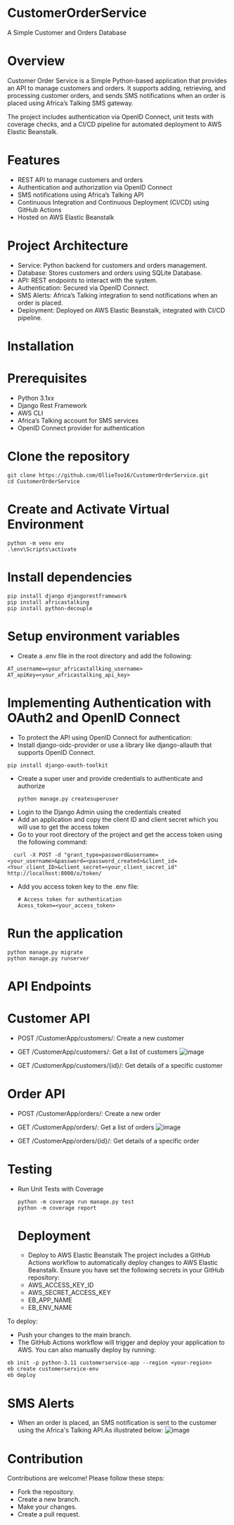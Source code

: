 # CustomerOrderService
A Simple Customer and Orders Database 

# Overview
Customer Order Service is a Simple Python-based application that provides an API to manage customers and orders. It supports adding, retrieving, and processing customer orders, and sends SMS notifications when an order is placed using Africa’s Talking SMS gateway.

The project includes authentication via OpenID Connect, unit tests with coverage checks, and a CI/CD pipeline for automated deployment to AWS Elastic Beanstalk.

# Features
* REST API to manage customers and orders
* Authentication and authorization via OpenID Connect
* SMS notifications using Africa’s Talking API
* Continuous Integration and Continuous Deployment (CI/CD) using GitHub Actions
* Hosted on AWS Elastic Beanstalk
# Project Architecture
* Service: Python backend for customers and orders management.
* Database: Stores customers and orders using SQLite Database.
* API: REST endpoints to interact with the system.
* Authentication: Secured via OpenID Connect.
* SMS Alerts: Africa’s Talking integration to send notifications when an order is placed.
* Deployment: Deployed on AWS Elastic Beanstalk, integrated with CI/CD pipeline.
# Installation
# Prerequisites
* Python 3.1xx
* Django Rest Framework
* AWS CLI
* Africa’s Talking account for SMS services
* OpenID Connect provider for authentication
# Clone the repository
```
git clone https://github.com/OllieToo16/CustomerOrderService.git
cd CustomerOrderService
```

# Create and Activate Virtual Environment
```
python -m venv env
.\env\Scripts\activate
```
# Install dependencies
```
pip install django djangorestframework
pip install africastalking
pip install python-decouple

```
# Setup environment variables
* Create a .env file in the root directory and add the following:
```
AT_username=<your_africastallking_username>
AT_apiKey=<your_africastalking_api_key>
```
# Implementing Authentication with OAuth2 and OpenID Connect
* To protect the API using OpenID Connect for authentication:
* Install django-oidc-provider or use a library like django-allauth that supports OpenID Connect.
```
pip install django-oauth-toolkit
```
* Create a super user and provide credentials to authenticate and authorize
  ```
  python manage.py createsuperuser
  ```
* Login to the Django Admin using the credentials created
* Add an application and copy the client ID and client secret which you will use to get the access token
* Go to your root directory of the project and get the access token using the following command:
```
  curl -X POST -d "grant_type=password&username=<your_username>&password=<password_created>&client_id=<Your_client_ID>&client_secret=<your_client_secret_id" http://localhost:8000/o/token/
 ```
* Add you access token key to the .env file:
  ```
  # Access token for authentication
  Acess_token=<your_access_token>
  ```
# Run the application
```
python manage.py migrate
python manage.py runserver
```
# API Endpoints
# Customer API
* POST /CustomerApp/customers/: Create a new customer
* GET /CustomerApp/customers/: Get a list of customers
  ![image](https://github.com/user-attachments/assets/a46b14c0-db87-4bc7-a5d9-671dedb8e44c)

* GET /CustomerApp/customers/{id}/: Get details of a specific customer
# Order API
* POST /CustomerApp/orders/: Create a new order
* GET /CustomerApp/orders/: Get a list of orders
  ![image](https://github.com/user-attachments/assets/70462f66-2f41-4752-a9ec-fd9451ab5ae9)

* GET /CustomerApp/orders/{id}/: Get details of a specific order

# Testing
* Run Unit Tests with Coverage
  ```
  python -m coverage run manage.py test
  python -m coverage report
  ```
  # Deployment
  * Deploy to AWS Elastic Beanstalk
The project includes a GitHub Actions workflow to automatically deploy changes to AWS Elastic Beanstalk. Ensure you have set the following secrets in your GitHub repository:
  * AWS_ACCESS_KEY_ID
  * AWS_SECRET_ACCESS_KEY
  * EB_APP_NAME
  * EB_ENV_NAME

To deploy:

* Push your changes to the main branch.
* The GitHub Actions workflow will trigger and deploy your application to AWS.
You can also manually deploy by running:
```
eb init -p python-3.11 customerservice-app --region <your-region>
eb create customerservice-env
eb deploy
```
# SMS Alerts
* When an order is placed, an SMS notification is sent to the customer using the Africa's Talking API.As illustrated below:
  ![image](https://github.com/user-attachments/assets/d434ffb0-dd11-48fc-889d-696f08809b8f)

# Contribution
Contributions are welcome! Please follow these steps:
* Fork the repository.
* Create a new branch.
* Make your changes.
* Create a pull request.


  






